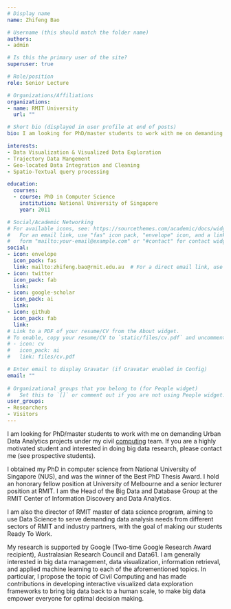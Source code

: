 ```yaml
---
# Display name
name: Zhifeng Bao

# Username (this should match the folder name)
authors:
- admin

# Is this the primary user of the site?
superuser: true

# Role/position
role: Senior Lecture

# Organizations/Affiliations
organizations:
- name: RMIT University
  url: ""

# Short bio (displayed in user profile at end of posts)
bio: I am looking for PhD/master students to work with me on demanding Urban Data Analytics projects under my civil computing team. If you are a highly motivated student and interested in doing big data research, please contact me (see prospective students). <br/>I obtained my PhD in computer science from National University of Singapore (NUS), and was the winner of the Best PhD Thesis Award. I hold an honorary fellow position at University of Melbourne and a senior lecturer position at RMIT.  I am the Head of the Big Data and Database Group at the RMIT Center of Information Discovery and Data Analytics. <br/>I am also the director of RMIT master of data science program, aiming to use Data Science to serve demanding data analysis needs from different sectors of RMIT and industry partners, with the goal of making our students Ready To Work. <br/>My research is supported by Google (Two-time Google Research Award recipient), Australasian Research Council and Data61. I am generally interested in big data management, data visualization, information retrieval, and applied machine learning to each of the aforementioned topics. In particular, I propose the topic of Civil Computing and has made contributions in developing interactive visualized data exploration frameworks to bring big data back to a human scale, to make big data empower everyone for optimal decision making.

interests:
- Data Visualization & Visualized Data Exploration
- Trajectory Data Mangement   
- Geo-located Data Integration and Cleaning
- Spatio-Textual query processing

education:
  courses:
  - course: PhD in Computer Science
    institution: National University of Singapore
    year: 2011

# Social/Academic Networking
# For available icons, see: https://sourcethemes.com/academic/docs/widgets/#icons
#   For an email link, use "fas" icon pack, "envelope" icon, and a link in the
#   form "mailto:your-email@example.com" or "#contact" for contact widget.
social:
- icon: envelope
  icon_pack: fas
  link: mailto:zhifeng.bao@rmit.edu.au  # For a direct email link, use "mailto:zhifeng.bao@rmit.edu.au".
- icon: twitter
  icon_pack: fab
  link: 
- icon: google-scholar
  icon_pack: ai
  link: 
- icon: github
  icon_pack: fab
  link: 
# Link to a PDF of your resume/CV from the About widget.
# To enable, copy your resume/CV to `static/files/cv.pdf` and uncomment the lines below.  
# - icon: cv
#   icon_pack: ai
#   link: files/cv.pdf

# Enter email to display Gravatar (if Gravatar enabled in Config)
email: ""
  
# Organizational groups that you belong to (for People widget)
#   Set this to `[]` or comment out if you are not using People widget.  
user_groups:
- Researchers
- Visitors
---
```


I am looking for PhD/master students to work with me on demanding Urban Data Analytics projects under my civil [computing](https://google.com) team. If you are a highly motivated student and interested in doing big data research, please contact me (see prospective students). 

I obtained my PhD in computer science from National University of Singapore (NUS), and was the winner of the Best PhD Thesis Award. I hold an honorary fellow position at University of Melbourne and a senior lecturer position at RMIT.  I am the Head of the Big Data and Database Group at the RMIT Center of Information Discovery and Data Analytics.

I am also the director of RMIT master of data science program, aiming to use Data Science to serve demanding data analysis needs from different sectors of RMIT and industry partners, with the goal of making our students Ready To Work. 

My research is supported by Google (Two-time Google Research Award recipient), Australasian Research Council and Data61. I am generally interested in big data management, data visualization, information retrieval, and applied machine learning to each of the aforementioned topics. In particular, I propose the topic of Civil Computing and has made contributions in developing interactive visualized data exploration frameworks to bring big data back to a human scale, to make big data empower everyone for optimal decision making.

 
